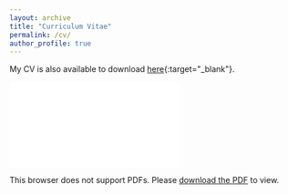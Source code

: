 ```yaml
---
layout: archive
title: "Curriculum Vitae"
permalink: /cv/
author_profile: true
---
```


My CV is also available to download [here](../files/CV_Now.pdf){:target="_blank"}.

<object data="../files/CV_YWL.pdf" type="application/pdf" width="700px" height="700px">
    <embed src="../files/CV_YWL.pdf">
        <p>This browser does not support PDFs. Please <a href="../files/CV_YWL.pdf">download the PDF</a> to view.</p>
    </embed>
</object>

